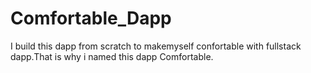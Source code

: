 # Comfortable_Dapp
I build this dapp from scratch to makemyself confortable with fullstack dapp.That is why i
named this dapp Comfortable.
